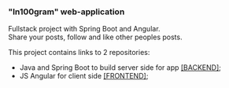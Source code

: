 ### "In100gram" web-application

Fullstack project with Spring Boot and Angular.<br> 
Share your posts, follow and like other peoples posts.

This project contains links to 2 repositories:

* Java and Spring Boot to build server side for app [[BACKEND]](https://github.com/roman-andriiv/In100gram-app-backand.git);
* JS Angular for client side [[FRONTEND]](https://github.com/roman-andriiv/In100gram-app-frontend.git);
